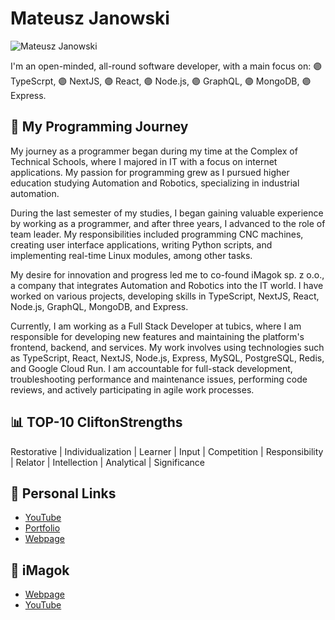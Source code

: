 # Mateusz Janowski

![Mateusz Janowski](https://drive.google.com/file/d/1hp3mHqdUZYFC0m-Huaw4j6cldIelXwB0/preview)

I'm an open-minded, all-round software developer, with a main focus on:
	🟣 TypeScrpt, 
	🟣 NextJS, 
	🟣 React, 
	🟣 Node.js, 
	🟣 GraphQL, 
	🟣 MongoDB, 
	🟣 Express.

## 🌟 My Programming Journey
My journey as a programmer began during my time at the Complex of Technical Schools, where I majored in IT with a focus on internet applications. 
My passion for programming grew as I pursued higher education studying Automation and Robotics, specializing in industrial automation.

During the last semester of my studies, I began gaining valuable experience by working as a programmer, and after three years, I advanced to the role of team leader. My responsibilities included programming CNC machines, creating user interface applications, writing Python scripts, and implementing real-time Linux modules, among other tasks.

My desire for innovation and progress led me to co-found iMagok sp. z o.o., a company that integrates Automation and Robotics into the IT world. I have worked on various projects, developing skills in TypeScript, NextJS, React, Node.js, GraphQL, MongoDB, and Express.

Currently, I am working as a Full Stack Developer at tubics, where I am responsible for developing new features and maintaining the platform's frontend, backend, and services. My work involves using technologies such as TypeScript, React, NextJS, Node.js, Express, MySQL, PostgreSQL, Redis, and Google Cloud Run. I am accountable for full-stack development, troubleshooting performance and maintenance issues, performing code reviews, and actively participating in agile work processes.

## 📊 TOP-10 CliftonStrengths
Restorative | Individualization | Learner | Input | Competition | Responsibility | Relator | Intellection | Analytical | Significance

## 🔗 Personal Links
- [YouTube](https://www.youtube.com/channel/UCMNDkz8xwXsos_OqD0oor8A)
- [Portfolio](https://github.com/MJanowskiDev/portfolio/raw/main/Mateusz_Janowski_portfolio.pdf)
- [Webpage](https://www.mjanowski.dev/)

## 🤖 iMagok
- [Webpage](https://imagok.pl/)
- [YouTube](https://www.youtube.com/channel/UCTksaLT9kYofnIUhefHr19A)

